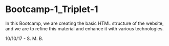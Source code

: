 # Bootcamp-1_Triplet-1

In this Bootcamp, we are creating the basic HTML structure of the website, and we are to refine this material and enhance it with various technologies.

10/10/17 - S. M. B.
